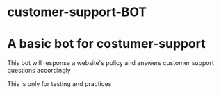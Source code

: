 # customer-support-BOT

<h1>A basic bot for costumer-support</h1>
<p>This bot will response a website's policy and answers customer support questions accordingly</p>

<bold>This is only for testing and practices</bold>
